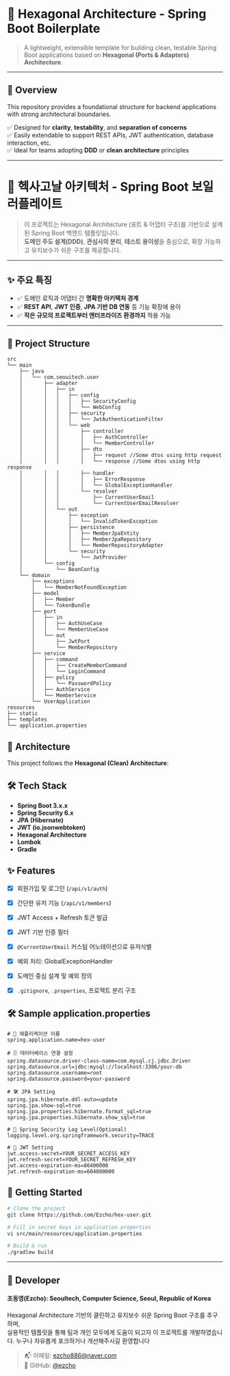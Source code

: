 
# 🧱 Hexagonal Architecture - Spring Boot Boilerplate

> A lightweight, extensible template for building clean, testable Spring Boot applications based on **Hexagonal (Ports & Adapters) Architecture**.

---

## 📐 Overview

This repository provides a foundational structure for backend applications with strong architectural boundaries.

✅ Designed for **clarity**, **testability**, and **separation of concerns**  
✅ Easily extendable to support REST APIs, JWT authentication, database interaction, etc.  
✅ Ideal for teams adopting **DDD** or **clean architecture** principles

---

# 🧱 헥사고날 아키텍처 - Spring Boot 보일러플레이트

> 이 프로젝트는 Hexagonal Architecture (포트 & 어댑터 구조)를 기반으로 설계된 Spring Boot 백엔드 템플릿입니다.  
> **도메인 주도 설계(DDD)**, **관심사의 분리**, **테스트 용이성**을 중심으로, 확장 가능하고 유지보수가 쉬운 구조를 제공합니다.

---

## ✨ 주요 특징

- ✅ 도메인 로직과 어댑터 간 **명확한 아키텍처 경계**
- ✅ **REST API**, **JWT 인증**, **JPA 기반 DB 연동** 등 기능 확장에 용이
- ✅ **작은 규모의 프로젝트부터 엔터프라이즈 환경까지** 적용 가능

---


## 📁 Project Structure

```plaintext
src
└── main
    ├── java
    │   └── com.seouitech.user
    │       ├── adapter
    │       │   ├── in
    │       │   │   ├── config
    │       │   │   │   ├── SecurityConfig
    │       │   │   │   └── WebConfig
    │       │   │   ├── security
    │       │   │   │   └── JwtAuthenticationFilter
    │       │   │   └── web
    │       │   │       ├── controller
    │       │   │       │   ├── AuthController
    │       │   │       │   └── MemberController
    │       │   │       ├── dto
    │       │   │       │   ├── request //Some dtos using http request
    │       │   │       │   └── response //Some dtos using http response
    │       │   │       ├── handler
    │       │   │       │   ├── ErrorResponse
    │       │   │       │   └── GlobalExceptionHandler
    │       │   │       └── resolver
    │       │   │           ├── CurrentUserEmail
    │       │   │           └── CurrentUserEmailResolver
    │       │   └── out
    │       │       ├── exception
    │       │       │   └── InvalidTokenException
    │       │       ├── persistence
    │       │       │   ├── MemberJpaEntity
    │       │       │   ├── MemberJpaRepository
    │       │       │   └── MemberRepositoryAdapter
    │       │       └── security
    │       │           └── JwtProvider
    │       └── config
    │           └── BeanConfig
    └── domain
        ├── exceptions
        │   └── MemberNotFoundException
        ├── model
        │   ├── Member
        │   └── TokenBundle
        ├── port
        │   ├── in
        │   │   ├── AuthUseCase
        │   │   └── MemberUseCase
        │   └── out
        │       ├── JwtPort
        │       └── MemberRepository
        ├── service
        │   ├── command
        │   │   ├── CreateMemberCommand
        │   │   └── LoginCommand
        │   ├── policy
        │   │   └── PasswordPolicy
        │   ├── AuthService
        │   └── MemberService
        └── UserApplication
resources
├── static
├── templates
└── application.properties
```


## 🧱 Architecture

This project follows the **Hexagonal (Clean) Architecture**:


## 🛠 Tech Stack

- **Spring Boot 3.x.x**
- **Spring Security 6.x**
- **JPA (Hibernate)**
- **JWT (io.jsonwebtoken)**
- **Hexagonal Architecture**
- **Lombok**
- **Gradle**


## ✨ Features

- [x] 회원가입 및 로그인 (`/api/v1/auth`)
- [x] 간단한 유저 기능 (`/api/v1/members`)
- [x] JWT Access + Refresh 토큰 발급
- [x] JWT 기반 인증 필터
- [x] `@CurrentUserEmail` 커스텀 어노테이션으로 유저식별
- [x] 예외 처리: GlobalExceptionHandler
- [x] 도메인 중심 설계 및 예외 정의
- [x] `.gitignore`, `.properties`, 프로젝트 분리 구조


## 🛠️ Sample application.properties
```
# 📛 애플리케이션 이름
spring.application.name=hex-user

# 🗄️ 데이터베이스 연결 설정
spring.datasource.driver-class-name=com.mysql.cj.jdbc.Driver
spring.datasource.url=jdbc:mysql://localhost:3306/your-db
spring.datasource.username=root
spring.datasource.password=your-password

# 🛠️ JPA Setting
spring.jpa.hibernate.ddl-auto=update         
spring.jpa.show-sql=true                    
spring.jpa.properties.hibernate.format_sql=true
spring.jpa.properties.hibernate.show_sql=true

# 🧪 Spring Security Log Level(Optional)
logging.level.org.springframework.security=TRACE

# 🔐 JWT Setting
jwt.access-secret=YOUR_SECRET_ACCESS_KEY
jwt.refresh-secret=YOUR_SECRET_REFRESH_KEY
jwt.access-expiration-ms=86400000           
jwt.refresh-expiration-ms=604800000
```
## 🚀 Getting Started

```bash
# Clone the project
git clone https://github.com/Ezcho/hex-user.git

# Fill in secret keys in application.properties
vi src/main/resources/application.properties

# Build & run
./gradlew build
```

---

## 👤 Developer
#### 조동영(Ezcho): Seoultech, Computer Science, Seoul, Republic of Korea

Hexagonal Architecture 기반의 클린하고 유지보수 쉬운 Spring Boot 구조를 추구하며,  
실용적인 템플릿을 통해 팀과 개인 모두에게 도움이 되고자 이 프로젝트를 개발하였습니다.
누구나 자유롭게 포크하거나 개선해주시길 환영합니다

> 📬 이메일: ezcho886@naver.com  
> 💼 GitHub: [@ezcho](https://github.com/ezcho)  
